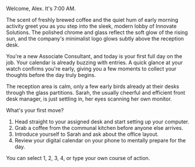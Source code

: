 Welcome, Alex. It's 7:00 AM.

The scent of freshly brewed coffee and the quiet hum of early morning activity greet you as you step into the sleek, modern lobby of Innovate Solutions. The polished chrome and glass reflect the soft glow of the rising sun, and the company's minimalist logo glows subtly above the reception desk.

You're a new Associate Consultant, and today is your first full day on the job. Your calendar is already buzzing with entries. A quick glance at your watch confirms you're early, giving you a few moments to collect your thoughts before the day truly begins.

The reception area is calm, only a few early birds already at their desks through the glass partitions. Sarah, the usually cheerful and efficient front desk manager, is just settling in, her eyes scanning her own monitor.

What's your first move?

1.  Head straight to your assigned desk and start setting up your computer.
2.  Grab a coffee from the communal kitchen before anyone else arrives.
3.  Introduce yourself to Sarah and ask about the office layout.
4.  Review your digital calendar on your phone to mentally prepare for the day.

You can select 1, 2, 3, 4, or type your own course of action.